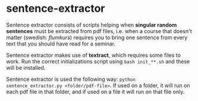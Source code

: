 # sentence-extractor
Sentence extractor consists of scripts helping when **singular random sentences** must be extracted from pdf files, i.e. when a course that doesn't matter (swedish: _flumkurs_) requires you to bring one sentence from every text that you should have read for a seminar.

Sentence extractor makes use of **textract**, which requires some files to work. Run the correct initializations script using `bash init_**.sh` and these will be installed.

Sentence extractor is used the following way: `python sentence_extractor.py <folder/pdf-file>`. If used on a folder, it will run on each pdf file in that folder,
and if used on a file it will run on that file only.
